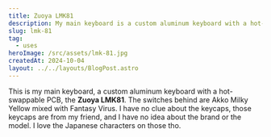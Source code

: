 ```yaml
---
title: Zuoya LMK81
description: My main keyboard is a custom aluminum keyboard with a hot-swappable PCB Zuoya LMK81.
slug: lmk-81
tag:
  - uses
heroImage: /src/assets/lmk-81.jpg
createdAt: 2024-10-04
layout: ../../layouts/BlogPost.astro
---
```


This is my main keyboard, a custom aluminum keyboard with a hot-swappable PCB, the **Zuoya LMK81**. The switches behind are Akko Milky Yellow mixed with Fantasy Virus.
I have no clue about the keycaps, those keycaps are from my friend, and I have no idea about the brand or the model. I love the Japanese characters on those tho.